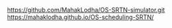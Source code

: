 https://github.com/MahakLodha/OS-SRTN-simulator.git
https://mahaklodha.github.io/OS-scheduling-SRTN/
